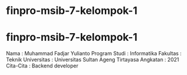 # finpro-msib-7-kelompok-1



# finpro-msib-7-kelompok-1

Nama    : Muhammad Fadjar Yulianto
Program Studi : Informatika
Fakultas    : Teknik
Universitas : Universitas Sultan Ageng Tirtayasa
Angkatan    : 2021
Cita-Cita   : Backend developer